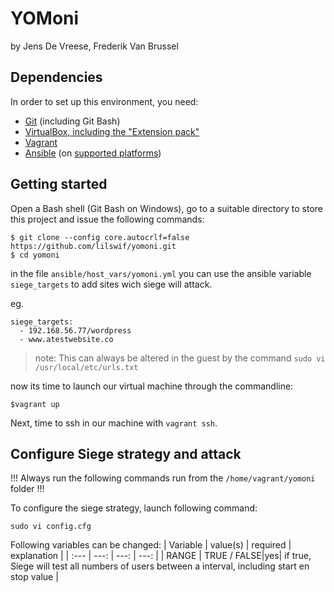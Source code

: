 # YOMoni
by Jens De Vreese, Frederik Van Brussel

## Dependencies

In order to set up this environment, you need:

* [Git](https://git-scm.com/downloads) (including Git Bash)
* [VirtualBox, including the "Extension pack"](https://www.virtualbox.org/wiki/Downloads/)
* [Vagrant](https://www.vagrantup.com/downloads.html)
* [Ansible](http://docs.ansible.com/intro_installation.html) (on [supported platforms](http://docs.ansible.com/intro_installation.html#control-machine-requirements))

## Getting started

Open a Bash shell (Git Bash on Windows), go to a suitable directory to store this project and issue the following commands:

```ShellSession
$ git clone --config core.autocrlf=false https://github.com/lilswif/yomoni.git
$ cd yomoni
```

in the file ```ansible/host_vars/yomoni.yml``` you can use the ansible variable ```siege_targets```
to add sites wich siege will attack.

eg.
``` 
siege_targets:
  - 192.168.56.77/wordpress 
  - www.atestwebsite.co
```

> note: This can always be altered in the guest by the command ```sudo vi /usr/local/etc/urls.txt```

now its time to launch our virtual machine through the commandline:
```Shellsession
$vagrant up
```
Next, time to ssh in our machine with ```vagrant ssh```.

## Configure Siege strategy and attack

!!! Always run the following commands run from the ```/home/vagrant/yomoni``` folder !!!

To configure the siege strategy, launch following command:
```
sudo vi config.cfg
```

Following variables can be changed:
| Variable  | value(s) | required |  explanation |
| :---     	|    ---:  |     ---: |    ---: |
| RANGE     |  TRUE / FALSE|yes|  if true, Siege will test all numbers of users between a interval, including start en stop value |

